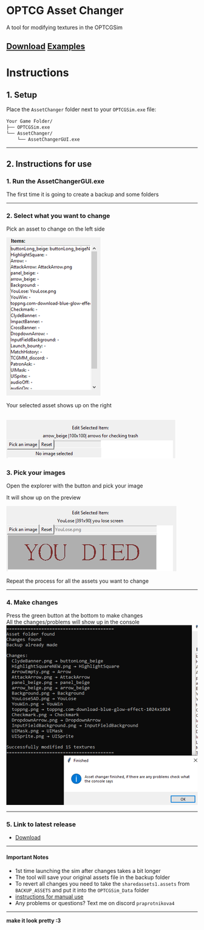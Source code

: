 # OPTCG Asset Changer

A tool for modifying textures in the OPTCGSim

[Download](https://github.com/maksmaksmaksmaksmaks/OPTCG-Asset-Changer/releases)
[Examples](images/Examples/Examples.md)
---
# Instructions
## 1. Setup
Place the `AssetChanger` folder next to your `OPTCGSim.exe` file:
```
Your Game Folder/
├── OPTCGSim.exe
└── AssetChanger/
    └── AssetChangerGUI.exe
```
---
## 2. Instructions for use
### 1. Run the AssetChangerGUI.exe
The first time it is going to create a backup and some folders

---

### 2. Select what you want to change

Pick an asset to change on the left side

![Asset Picking List](images/AssetSelection.png)

Your selected asset shows up on the right

![Selection Menu](images/ImageSelectionMenu.png)
---

### 3. Pick your images
Open the explorer with the button and pick your image

It will show up on the preview 

![ImagePreview](images/ImagePreview.png)

Repeat the process for all the assets you want to change

---

### 4. Make changes
Press the green button at the bottom to make changes
<br>All the changes/problems will show up in the console
<br>![ConsoleResult](images/ConsoleResult.png)

---

### 5. Link to latest release
- [Download](https://github.com/maksmaksmaksmaksmaks/OPTCG-Asset-Changer/releases)

---

#### Important Notes
- 1st time launching the sim after changes takes a bit longer
- The tool will save your original assets file in the backup folder
- To revert all changes you need to take the ```sharedassets1.assets``` from ```BACKUP_ASSETS``` and put it into the ```OPTCGSim_Data``` folder
- [instructions for manual use](/OLD_instrucitons.md)
- Any problems or questions? Text me on discord ```praprotnikova4``` 

---

**make it look pretty :3**  
